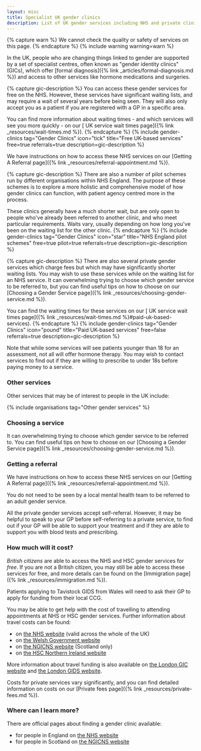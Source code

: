 ```yaml
---
layout: misc
title: Specialist UK gender clinics
description: List of UK gender services including NHS and private clinics
---
```


{% capture warn %}
We cannot check the quality or safety of services on this page.
{% endcapture %}
{% include warning warning=warn %}

In the UK, people who are changing things linked to gender are supported by a set of specialist centres, often known as "gender identity clinics" (GICs), which offer [formal diagnosis]({% link _articles/formal-diagnosis.md %}) and access to other services like hormone medications and surgeries. 

{% capture gic-description %}
You can access these gender services for free on the NHS. However, these services have significant waiting lists, and may require a wait of several years before being seen. They will also only accept you as a patient if you are registered with a GP in a specific area.

You can find more information about waiting times - and which services will see you more quickly - on our [ UK service wait times page]({% link _resources/wait-times.md %}).
{% endcapture %}
{% include gender-clinics tag="Gender Clinics" icon="tick" title="Free UK-based services" free=true referrals=true description=gic-description %}

We have instructions on how to access these NHS services on our [Getting A Referral page]({% link _resources/referral-appointment.md %}).

{% capture gic-description %}
There are also a number of pilot schemes run by different organisations within NHS England. The purpose of these schemes is to explore a more holistic and comprehensive model of how gender clinics can function, with patient agency centred more in the process.

These clinics generally have a much shorter wait, but are only open to people who've already been referred to another clinic, and who meet particular requirements. Waits vary, usually depending on how long you've been on the waiting list for the other clinic.
{% endcapture %}
{% include gender-clinics tag="Gender Clinics" icon="star" title="NHS England pilot schemes" free=true pilot=true referrals=true description=gic-description %}

{% capture gic-description %}
There are also several private gender services which charge fees but which may have significantly shorter waiting lists. You may wish to use these services while on the waiting list for an NHS service. It can overwhelming trying to choose which gender service to be referred to, but you can find useful tips on how to choose on our [Choosing a Gender Service page]({% link _resources/choosing-gender-service.md %}).

You can find the waiting times for these services on our [ UK service wait times page]({% link _resources/wait-times.md %}#paid-uk-based-services).
{% endcapture %}
{% include gender-clinics tag="Gender Clinics" icon="pound" title="Paid UK-based services" free=false referrals=true description=gic-description %}

Note that while some services will see patients younger than 18 for an assessment, not all will offer hormone therapy. You may wish to contact services to find out if they are willing to prescribe to under 18s before paying money to a service.

### Other services

Other services that may be of interest to people in the UK include:

{% include organisations tag="Other gender services" %}

### Choosing a service

It can overwhelming trying to choose which gender service to be referred to. You can find useful tips on how to choose on our [Choosing a Gender Service page]({% link _resources/choosing-gender-service.md %}).

### Getting a referral

We have instructions on how to access these NHS services on our [Getting A Referral page]({% link _resources/referral-appointment.md %}).

You do not need to be seen by a local mental health team to be referred to an adult gender service.

All the private gender services accept self-referral. However, it may be helpful to speak to your GP before self-referring to a private service, to find out if your GP will be able to support your treatment and if they are able to support you with blood tests and prescribing.

### How much will it cost?

*British citizens* are able to access the NHS and HSC gender services for *free*. If you are not a British citizen, you may still be able to access these services for free, and more details can be found on the [Immigration page]({% link _resources/immigration.md %}).

Patients applying to Tavistock GIDS from Wales will need to ask their GP to apply for funding from their local CCG. 

You may be able to get help with the cost of travelling to attending appointments at NHS or HSC gender services. Further information about travel costs can be found:

- on [the NHS website](https://www.nhs.uk/using-the-nhs/help-with-health-costs/healthcare-travel-costs-scheme-htcs/) (valid across the whole of the UK)
- on [the Welsh Government website](https://gov.wales/low-income-scheme-help-nhs-health-costs)
- on [the NGICNS website](https://www.ngicns.scot.nhs.uk/surgery/claiming-travel-subsistence-expenses/) (Scotland only)
- on [the HSC Northern Ireland website](http://www.hscbusiness.hscni.net/pdf/Expenses.pdf)

More information about travel funding is also available on [the London GIC website](https://gic.nhs.uk/help-with-travel-costs/) and [the London GIDS website](https://gids.nhs.uk/how-claim-travel-expenses).

Costs for private services vary significantly, and you can find detailed information on costs on our [Private fees page]({% link _resources/private-fees.md %}).

### Where can I learn more?

There are official pages about finding a gender clinic available:

- for people in England on [the NHS website](https://www.nhs.uk/live-well/healthy-body/how-to-find-an-nhs-gender-identity-clinic/)
- for people in Scotland on [the NGICNS website](https://www.ngicns.scot.nhs.uk/gender-identity-clinics/)

